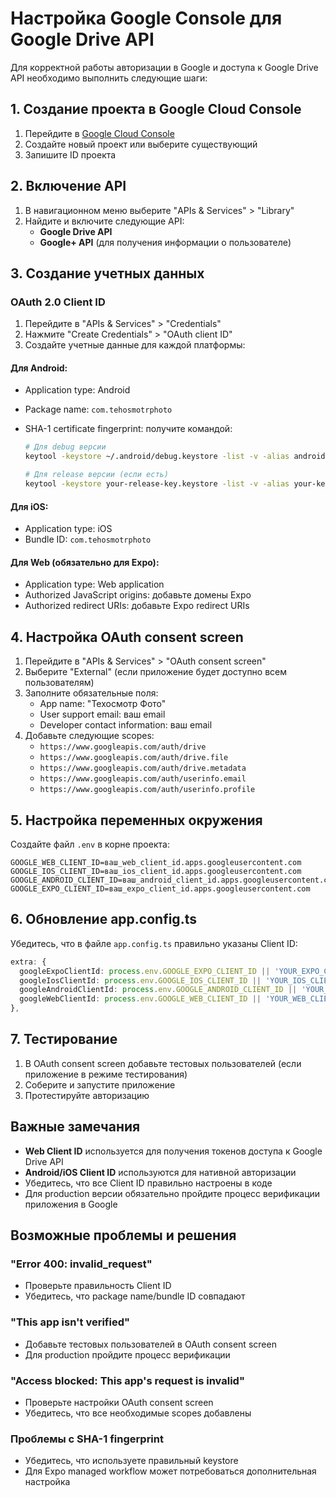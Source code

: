 # Настройка Google Console для Google Drive API

Для корректной работы авторизации в Google и доступа к Google Drive API необходимо выполнить следующие шаги:

## 1. Создание проекта в Google Cloud Console

1. Перейдите в [Google Cloud Console](https://console.cloud.google.com/)
2. Создайте новый проект или выберите существующий
3. Запишите ID проекта

## 2. Включение API

1. В навигационном меню выберите "APIs & Services" > "Library"
2. Найдите и включите следующие API:
   - **Google Drive API**
   - **Google+ API** (для получения информации о пользователе)

## 3. Создание учетных данных

### OAuth 2.0 Client ID

1. Перейдите в "APIs & Services" > "Credentials"
2. Нажмите "Create Credentials" > "OAuth client ID"
3. Создайте учетные данные для каждой платформы:

#### Для Android:

- Application type: Android
- Package name: `com.tehosmotrphoto`
- SHA-1 certificate fingerprint: получите командой:

  ```bash
  # Для debug версии
  keytool -keystore ~/.android/debug.keystore -list -v -alias androiddebugkey -storepass android -keypass android

  # Для release версии (если есть)
  keytool -keystore your-release-key.keystore -list -v -alias your-key-alias
  ```

#### Для iOS:

- Application type: iOS
- Bundle ID: `com.tehosmotrphoto`

#### Для Web (обязательно для Expo):

- Application type: Web application
- Authorized JavaScript origins: добавьте домены Expo
- Authorized redirect URIs: добавьте Expo redirect URIs

## 4. Настройка OAuth consent screen

1. Перейдите в "APIs & Services" > "OAuth consent screen"
2. Выберите "External" (если приложение будет доступно всем пользователям)
3. Заполните обязательные поля:
   - App name: "Техосмотр Фото"
   - User support email: ваш email
   - Developer contact information: ваш email
4. Добавьте следующие scopes:
   - `https://www.googleapis.com/auth/drive`
   - `https://www.googleapis.com/auth/drive.file`
   - `https://www.googleapis.com/auth/drive.metadata`
   - `https://www.googleapis.com/auth/userinfo.email`
   - `https://www.googleapis.com/auth/userinfo.profile`

## 5. Настройка переменных окружения

Создайте файл `.env` в корне проекта:

```env
GOOGLE_WEB_CLIENT_ID=ваш_web_client_id.apps.googleusercontent.com
GOOGLE_IOS_CLIENT_ID=ваш_ios_client_id.apps.googleusercontent.com
GOOGLE_ANDROID_CLIENT_ID=ваш_android_client_id.apps.googleusercontent.com
GOOGLE_EXPO_CLIENT_ID=ваш_expo_client_id.apps.googleusercontent.com
```

## 6. Обновление app.config.ts

Убедитесь, что в файле `app.config.ts` правильно указаны Client ID:

```typescript
extra: {
  googleExpoClientId: process.env.GOOGLE_EXPO_CLIENT_ID || 'YOUR_EXPO_CLIENT_ID',
  googleIosClientId: process.env.GOOGLE_IOS_CLIENT_ID || 'YOUR_IOS_CLIENT_ID',
  googleAndroidClientId: process.env.GOOGLE_ANDROID_CLIENT_ID || 'YOUR_ANDROID_CLIENT_ID',
  googleWebClientId: process.env.GOOGLE_WEB_CLIENT_ID || 'YOUR_WEB_CLIENT_ID',
},
```

## 7. Тестирование

1. В OAuth consent screen добавьте тестовых пользователей (если приложение в режиме тестирования)
2. Соберите и запустите приложение
3. Протестируйте авторизацию

## Важные замечания

- **Web Client ID** используется для получения токенов доступа к Google Drive API
- **Android/iOS Client ID** используются для нативной авторизации
- Убедитесь, что все Client ID правильно настроены в коде
- Для production версии обязательно пройдите процесс верификации приложения в Google

## Возможные проблемы и решения

### "Error 400: invalid_request"

- Проверьте правильность Client ID
- Убедитесь, что package name/bundle ID совпадают

### "This app isn't verified"

- Добавьте тестовых пользователей в OAuth consent screen
- Для production пройдите процесс верификации

### "Access blocked: This app's request is invalid"

- Проверьте настройки OAuth consent screen
- Убедитесь, что все необходимые scopes добавлены

### Проблемы с SHA-1 fingerprint

- Убедитесь, что используете правильный keystore
- Для Expo managed workflow может потребоваться дополнительная настройка

